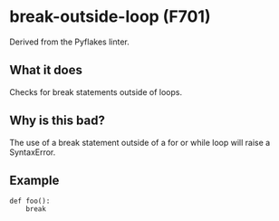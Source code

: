 # break-outside-loop (F701)
Derived from the Pyflakes linter.
## What it does
Checks for break statements outside of loops.
## Why is this bad?
The use of a break statement outside of a for or while loop will
raise a SyntaxError.
## Example
```
def foo():
    break
```
